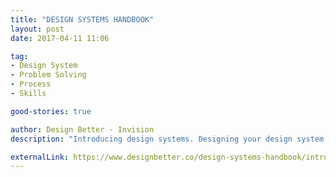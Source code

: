 ```yaml
---
title: "DESIGN SYSTEMS HANDBOOK"
layout: post
date: 2017-04-11 11:06

tag:
- Design System
- Problem Solving
- Process
- Skills

good-stories: true

author: Design Better - Invision
description: "Introducing design systems. Designing your design system. Building your design system. Putting your design system into practice. Expanding your design system. The future of design systems. "

externalLink: https://www.designbetter.co/design-systems-handbook/introducing-design-systems
---
```


